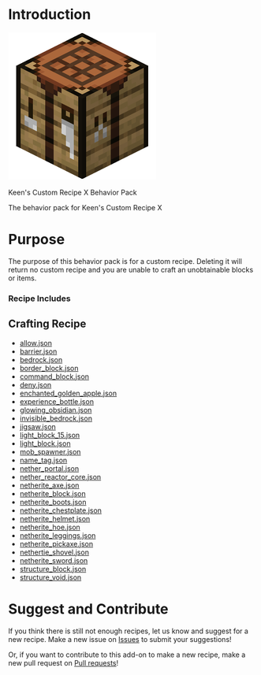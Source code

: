 # Introduction
![An icon for the add-on](../images/PackIcon.png)

Keen's Custom Recipe X Behavior Pack

The behavior pack for Keen's Custom Recipe X
# Purpose
The purpose of this behavior pack is for a custom recipe. Deleting it will return no custom recipe and you are unable to craft an unobtainable blocks or items.
### Recipe Includes
## Crafting Recipe
- [allow.json](recipes/allow.json)
- [barrier.json](recipes/barrier.json)
- [bedrock.json](recipes/bedrock.json)
- [border_block.json](recipes/border_block.json)
- [command_block.json](recipes/command_block.json)
- [deny.json](recipes/deny.json)
- [enchanted_golden_apple.json](recipes/enchanted_golden_apple.json)
- [experience_bottle.json](recipes/experience_bottle.json)
- [glowing_obsidian.json](recipes/glowing_obsidian.json)
- [invisible_bedrock.json](recipes/invisible_bedrock.json)
- [jigsaw.json](recipes/jigsaw.json)
- [light_block_15.json](recipes/light_block_15.json)
- [light_block.json](recipes/light_block.json)
- [mob_spawner.json](recipes/mob_spawner.json)
- [name_tag.json](recipes/name_tag.json)
- [nether_portal.json](recipes/nether_portal.json)
- [nether_reactor_core.json](recipes/nether_reactor_core.json)
- [netherite_axe.json](recipes/netherite_axe.json)
- [netherite_block.json](recipes/netherite_block.json)
- [netherite_boots.json](recipes/netherite_boots.json)
- [netherite_chestplate.json](recipes/netherite_chestplate.json)
- [netherite_helmet.json](recipes/netherite_helmet.json)
- [netherite_hoe.json](recipes/netherite_hoe.json)
- [netherite_leggings.json](recipes/netherite_leggings.json)
- [netherite_pickaxe.json](recipes/netherite_pickaxe.json)
- [nethertie_shovel.json](recipes/netherite_shovel.json)
- [netherite_sword.json](recipes/netherite_sword.json)
- [structure_block.json](recipes/structure_block.json)
- [structure_void.json](recipes/structure_void.json)

# Suggest and Contribute
If you think there is still not enough recipes, let us know and suggest for a new recipe. Make a new issue on [Issues](https://github.com/keenanyafiqy/CustomRecipeX/issues) to submit your suggestions!

Or, if you want to contribute to this add-on to make a new recipe, make a new pull request on [Pull requests](https://github.com/keenanyafiqy/CustomRecipeX/pull)! 